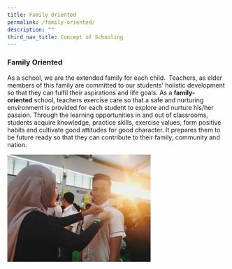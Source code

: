 ```yaml
---
title: Family Oriented
permalink: /family-oriented/
description: ""
third_nav_title: Concept of Schooling
---
```

### **Family Oriented**
As a school, we are the extended family for each child.&nbsp; Teachers, as elder members of this family are committed to our students’ holistic development so that they can fulfil their aspirations and life goals. As a&nbsp;**family-oriented**&nbsp;school, teachers exercise care so that a safe and nurturing environment is provided for each student to explore and nurture his/her passion. Through the learning opportunities in and out of classrooms, students acquire knowledge, practice skills, exercise values, form positive habits and cultivate good attitudes for good character. It prepares them to be future ready so that they can contribute to their family, community and nation.

<img src="/images/family.jpg" style="width:65%" align="left">

<br clear="left">